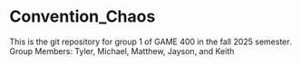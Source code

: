 # Convention_Chaos
This is the git repository for group 1 of GAME 400 in the fall 2025 semester.
Group Members: Tyler, Michael, Matthew, Jayson, and Keith
